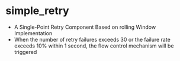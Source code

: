# simple_retry

- A Single-Point Retry Component Based on rolling Window Implementation
- When the number of retry failures exceeds 30 or the failure rate exceeds 10% within 1 second, the flow control mechanism will be triggered

